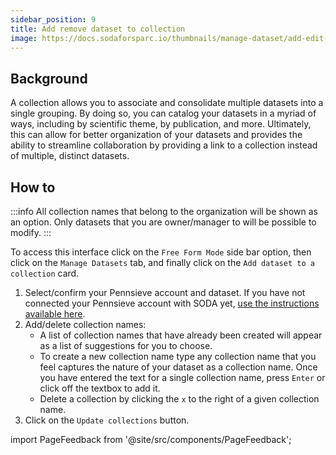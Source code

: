 ```yaml
---
sidebar_position: 9
title: Add remove dataset to collection
image: https://docs.sodaforsparc.io/thumbnails/manage-dataset/add-edit-description.png
---
```


## Background

A collection allows you to associate and consolidate multiple datasets into a single grouping. By doing so, you can catalog your datasets in a myriad of ways, including by scientific theme, by publication, and more. Ultimately, this can allow for better organization of your datasets and provides the ability to streamline collaboration by providing a link to a collection instead of multiple, distinct datasets.

## How to

:::info
All collection names that belong to the organization will be shown as an option. Only datasets that you are owner/manager to will be possible to modify.
:::

To access this interface click on the `Free Form Mode` side bar option, then click on the `Manage Datasets` tab, and finally click on the `Add dataset to a collection` card.

1. Select/confirm your Pennsieve account and dataset. If you have not connected your Pennsieve account with SODA yet, [use the instructions available here](./connect-your-pennsieve-account-with-soda).
2. Add/delete collection names:
   - A list of collection names that have already been created will appear as a list of suggestions for you to choose.
   - To create a new collection name type any collection name that you feel captures the nature of your dataset as a collection name. Once you have entered the text for a single collection name, press `Enter` or click off the textbox to add it.
   - Delete a collection by clicking the `x` to the right of a given collection name.
3. Click on the `Update collections` button.

import PageFeedback from '@site/src/components/PageFeedback';

<PageFeedback />
